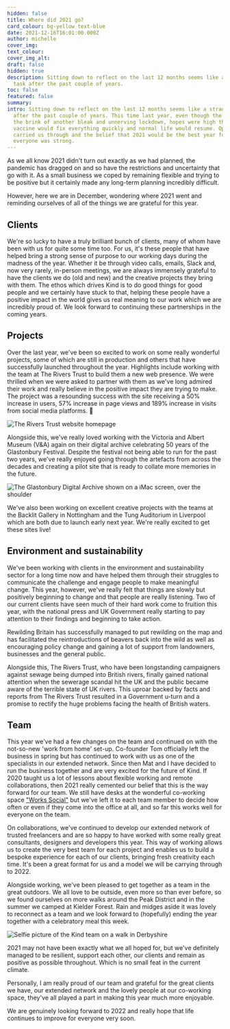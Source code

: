 ```yaml
---
hidden: false
title: Where did 2021 go?
card_colour: bg-yellow text-blue
date: 2021-12-16T16:01:00.000Z
author: michelle
cover_img:
text_colour:
cover_img_alt:
draft: false
hidden: true
description: Sitting down to reflect on the last 12 months seems like a strange
  task after the past couple of years.
toc: false
featured: false
summary:
intro: Sitting down to reflect on the last 12 months seems like a strange task
  after the past couple of years. This time last year, even though the UK was on
  the brink of another bleak and unnerving lockdown, hopes were high that the
  vaccine would fix everything quickly and normal life would resume. Optimism
  carried us through and the belief that 2021 would be the best year for
  everyone was strong.
---
```


As we all know 2021 didn't turn out exactly as we had planned, the pandemic has dragged on and so have the restrictions and uncertainty that go with it. As a small business we coped by remaining flexible and trying to be positive but it certainly made any long-term planning incredibly difficult.

However, here we are in December, wondering where 2021 went and reminding ourselves of all of the things we are grateful for this year.

## Clients

We're so lucky to have a truly brilliant bunch of clients, many of whom have been with us for quite some time too. For us, it's these people that have helped bring a strong sense of purpose to our working days during the madness of the year. Whether it be through video calls, emails, Slack and, now very rarely, in-person meetings, we are always immensely grateful to have the clients we do (old and new) and the creative projects they bring with them. The ethos which drives Kind is to do good things for good people and we certainly have stuck to that, helping these people have a positive impact in the world gives us real meaning to our work which we are incredibly proud of. We look forward to continuing these partnerships in the coming years.

## P﻿rojects

Over the last year, we've been so excited to work on some really wonderful projects, some of which are still in production and others that have successfully launched throughout the year. Highlights include working with the team at The Rivers Trust to build them a new web presence. We were thrilled when we were asked to partner with them as we've long admired their work and really believe in the positive impact they are trying to make. The project was a resounding success with the site receiving a 50% increase in users, 57% increase in page views and 189% increase in visits from social media platforms. 🎉

![The Rivers Trust website homepage](../images/rivers-trust-homepage.png)

Alongside this, we've really loved working with the Victoria and Albert Museum (V&A) again on their digital archive celebrating 50 years of the Glastonbury Festival. Despite the festival not being able to run for the past two years, we've really enjoyed going through the artefacts from across the decades and creating a pilot site that is ready to collate more memories in the future.

![The Glastonbury Digital Archive shown on a iMac screen, over the shoulder](../images/glastonbury-mockup.png)

We've also been working on excellent creative projects with the teams at the Backlit Gallery in Nottingham and the Tung Auditorium in Liverpool which are both due to launch early next year. We're really excited to get these sites live!

## Environment and sustainability

We've been working with clients in the environment and sustainability sector for a long time now and have helped them through their struggles to communicate the challenge and engage people to make meaningful change. This year, however, we've really felt that things are slowly but positively beginning to change and that people are really listening. Two of our current clients have seen much of their hard work come to fruition this year, with the national press and UK Government really starting to pay attention to their findings and beginning to take action.

Rewilding Britain has successfully managed to put rewilding on the map and has facilitated the reintroductions of beavers back into the wild as well as encouraging policy change and gaining a lot of support from landowners, businesses and the general public.

Alongside this, The Rivers Trust, who have been longstanding campaigners against sewage being dumped into British rivers, finally gained national attention when the sewerage scandal hit the UK and the public became aware of the terrible state of UK rivers. This uproar backed by facts and reports from The Rivers Trust resulted in a Government u-turn and a promise to rectify the huge problems facing the health of British waters.

## T﻿eam

This year we've had a few changes on the team and continued on with the not-so-new 'work from home' set-up. Co-founder Tom officially left the business in spring but has continued to work with us as one of the specialists in our extended network. Since then Mat and I have decided to run the business together and are very excited for the future of Kind. If 2020 taught us a lot of lessons about flexible working and remote collaborations, then 2021 really cemented our belief that this is the way forward for our team. We still have desks at the wonderful co-working space ["Works Social"](https://www.workssocial.co/) but we've left it to each team member to decide how often or even if they come into the office at all, and so far this works well for everyone on the team.

On collaborations, we've continued to develop our extended network of trusted freelancers and are so happy to have worked with some really great consultants, designers and developers this year. This way of working allows us to create the very best team for each project and enables us to build a bespoke experience for each of our clients, bringing fresh creativity each time. It's been a great format for us and a model we will be carrying through to 2022.

Alongside working, we've been pleased to get together as a team in the great outdoors. We all love to be outside, even more so than ever before, so we found ourselves on more walks around the Peak District and in the summer we camped at Kielder Forest. Rain and midges aside it was lovely to reconnect as a team and we look forward to (hopefully) ending the year together with a celebratory meal this week.

![Selfie picture of the Kind team on a walk in Derbyshire](../images/kind-in-derbyshire.jpg)

2021 may not have been exactly what we all hoped for, but we've definitely managed to be resilient, support each other, our clients and remain as positive as possible throughout. Which is no small feat in the current climate.

Personally, I am really proud of our team and grateful for the great clients we have, our extended network and the lovely people at our co-working space, they've all played a part in making this year much more enjoyable.

We are genuinely looking forward to 2022 and really hope that life continues to improve for everyone very soon.
